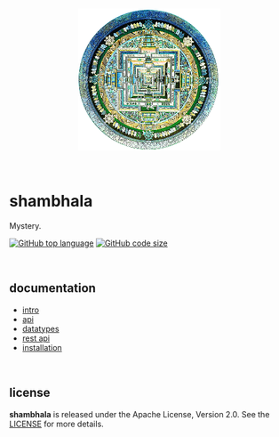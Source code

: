 <p align="center">
    <br />
    <img src="https://raw.githubusercontent.com/stellar-fox/shambhala/master/public/logo.png" alt="Shambhala Logo" />
</p>

<br />




# shambhala

Mystery.

[![GitHub top language](https://img.shields.io/github/languages/top/stellar-fox/shambhala.svg)](https://github.com/stellar-fox/shambhala)
[![GitHub code size](https://img.shields.io/github/languages/code-size/stellar-fox/shambhala.svg)](https://github.com/stellar-fox/shambhala)

<br />




## documentation

* [intro](./doc/01.intro.md)
* [api](./doc/02.api.md)
* [datatypes](./doc/03.datatypes.md)
* [rest api](./doc/04.rest.api.md)
* [installation](./doc/05.install.md)

<br />




## license

**shambhala** is released under the Apache License, Version 2.0. See the
[LICENSE](./LICENSE) for more details.
